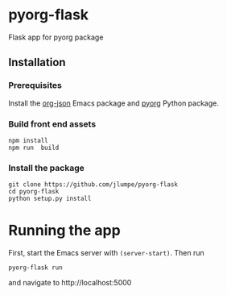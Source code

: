 # pyorg-flask
Flask app for pyorg package


## Installation

### Prerequisites

Install the [org-json](github.com/jlumpe/org-json) Emacs package and [pyorg](github.com/jlumpe/pyorg) Python package.

### Build front end assets

```
npm install
npm run  build
```

### Install the package

```
git clone https://github.com/jlumpe/pyorg-flask
cd pyorg-flask
python setup.py install
```


# Running the app

First, start the Emacs server with `(server-start)`. Then run

    pyorg-flask run
    
and navigate to http://localhost:5000
